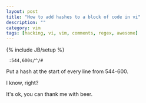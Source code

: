 ```yaml
---
layout: post
title: "How to add hashes to a block of code in vi"
description: ""
category: vim
tags: [hacking, vi, vim, comments, regex, awesome]
---
```

{% include JB/setup %}

` :544,600s/^/#`

Put a hash at the start of every line from 544-600.

I know, right?

It's ok, you can thank me with beer.

